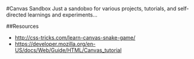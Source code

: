 #Canvas Sandbox
Just a sandobxo for various projects, tutorials, and self-directed learnings and experiments...

##Resources
* http://css-tricks.com/learn-canvas-snake-game/
* https://developer.mozilla.org/en-US/docs/Web/Guide/HTML/Canvas_tutorial